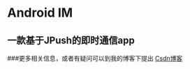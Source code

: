 # Android IM
## 一款基于JPush的即时通信app
###更多相关信息，或者有疑问可以到我的博客下提出
[Csdn博客](https://blog.csdn.net/qq_29989087/article/details/82962296)


